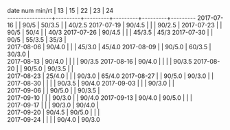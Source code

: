date num min/rt |    13   |    15   |    22   |    23   |    24  
----------------+---------+---------+---------+---------+---------
2017-07-16      |         |  90/5   |  50/3.5 |         |  40/2.5
2017-07-19      |  90/4.5 |         |         |  90/2.5 |
2017-07-23      |         |  90/5   |  50/4   |         |  40/3
2017-07-26      |  90/4.5 |         |         |  45/3.5 |  45/3
2017-07-30      |         |  90/5   |  55/3.5 |  35/3   |  
2017-08-06      |  90/4.0 |         |         |  45/3.0 |  45/4.0
2017-08-09      |         |  90/5.0 |  60/3.5 |  30/3.0 |  
2017-08-13      |  90/4.0 |         |         |         |  90/3.5
2017-08-16      |  90/4.0 |         |         |         |  90/3.5
2017-08-20      |         |  90/5.0 |  90/3.5 |         |        
2017-08-23      |  25/4.0 |         |         |  90/3.0 |  65/4.0
2017-08-27      |         |  90/5.0 |  90/3.0 |         |        
2017-08-30      |         |         |         |  90/3.5 |  90/4.0
2017-09-03      |         |         |  90/3.0 |         |        
2017-09-06      |         |  90/5.0 |         |  90/3.5 |        
2017-09-10      |         |         |  90/3.0 |         |  90/4.0
2017-09-13      |  90/4.0 |  90/5.0 |         |         |        
2017-09-17      |         |         |  90/3.0 |  90/4.0 |        
2017-09-20      |  90/4.5 |  90/5.0 |         |         |        
2017-09-24      |         |         |         |  90/4.0 |  90/3.0

